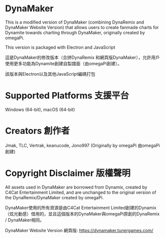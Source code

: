 # DynaMaker

This is a modified version of DynaMaker (combining DynaRemix and DynaMaker Website Version) that allows users to create fanmade charts for Dynamite towards charting through DynaMaker, originally created by omegaPi. 

This version is packaged with Electron and JavaScript

這是DynaMaker的修改版本（合拼DynaRemix 和網頁版DynaMaker），允許用戶使用更多功能為Dynamite創建自製譜面（由omegaPi創建）。

該版本與Electron以及其他JavaScript編碼打包

# Supported Platforms 支援平台
Windows (64-bit), macOS (64-bit)

# Creators 創作者
Jmak, TLC, Vertrak, keanucode, Jono997
(Originally by omegaPi 由omegaPi創建) 

# Copyright Disclaimer 版權聲明
All assets used in DynaMaker are borrowed from Dynamix, created by C4Cat Entertainment Limited, and are unchanged to the original version of the DynaRemix/DynaMaker created by omegaPi.

DynaMaker使用的所有資源是由C4Cat Entertainment Limited創建的Dynamix（炫光動感）借用的，並且這個版本的DynaMaker與omegaPi原創的DynaRemix / DynaMaker相同。

DynaMaker Website Version 網頁版: https://dynamaker.tunergames.com/
